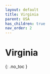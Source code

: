 ```yaml
---
layout: default
title: Virginia
parent: USA
has_children: true
nav_order: 2
---
```


# Virginia

{: .no\_toc }

